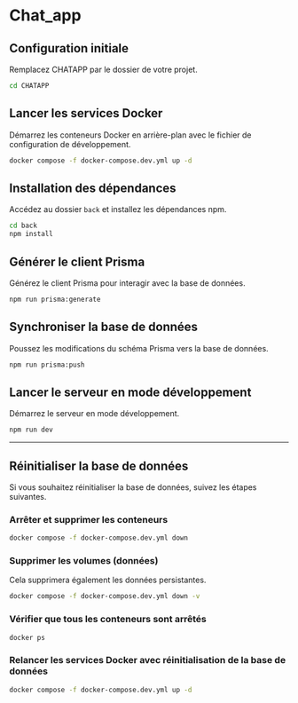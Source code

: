 # Chat_app

## Configuration initiale

Remplacez CHATAPP par le dossier de votre projet.

```bash
cd CHATAPP
```

## Lancer les services Docker

Démarrez les conteneurs Docker en arrière-plan avec le fichier de configuration de développement.

```bash
docker compose -f docker-compose.dev.yml up -d
```

## Installation des dépendances

Accédez au dossier `back` et installez les dépendances npm.

```bash
cd back
npm install
```

## Générer le client Prisma

Générez le client Prisma pour interagir avec la base de données.

```bash
npm run prisma:generate
```

## Synchroniser la base de données

Poussez les modifications du schéma Prisma vers la base de données.

```bash
npm run prisma:push
```

## Lancer le serveur en mode développement

Démarrez le serveur en mode développement.

```bash
npm run dev
```

---

## Réinitialiser la base de données

Si vous souhaitez réinitialiser la base de données, suivez les étapes suivantes.

### Arrêter et supprimer les conteneurs

```bash
docker compose -f docker-compose.dev.yml down
```

### Supprimer les volumes (données)

Cela supprimera également les données persistantes.

```bash
docker compose -f docker-compose.dev.yml down -v
```

### Vérifier que tous les conteneurs sont arrêtés

```bash
docker ps
```

### Relancer les services Docker avec réinitialisation de la base de données

```bash
docker compose -f docker-compose.dev.yml up -d
```
